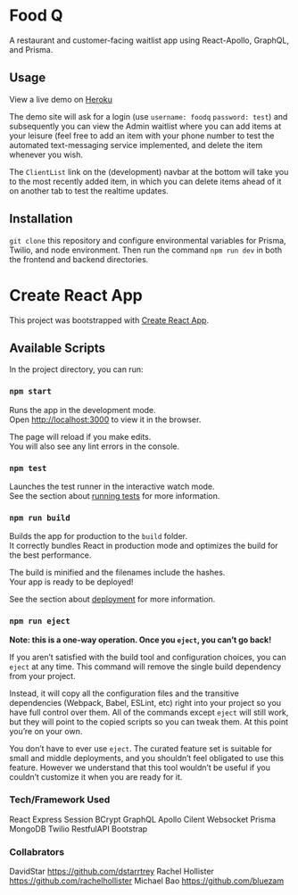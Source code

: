 # Food Q
A restaurant and customer-facing waitlist app using React-Apollo, GraphQL, and Prisma.

## Usage
View a live demo on [Heroku](https://foodq-react-prod.herokuapp.com/AdminList)
  
The demo site will ask for a login (use `username: foodq` `password: test`) and subsequently you can view the Admin waitlist where you can add items at your leisure (feel free to add an item with your phone number to test the automated text-messaging service implemented, and delete the item whenever you wish.

The `ClientList` link on the (development) navbar at the bottom will take you to the most recently added item, in which you can delete items ahead of it on another tab to test the realtime updates.

## Installation
`git clone` this repository and configure environmental variables for Prisma, Twilio, and node environment. Then run the command `npm run dev` in both the frontend and backend directories.


# Create React App
This project was bootstrapped with [Create React App](https://github.com/facebook/create-react-app).

## Available Scripts

In the project directory, you can run:

### `npm start`

Runs the app in the development mode.<br>
Open [http://localhost:3000](http://localhost:3000) to view it in the browser.

The page will reload if you make edits.<br>
You will also see any lint errors in the console.

### `npm test`

Launches the test runner in the interactive watch mode.<br>
See the section about [running tests](https://facebook.github.io/create-react-app/docs/running-tests) for more information.

### `npm run build`

Builds the app for production to the `build` folder.<br>
It correctly bundles React in production mode and optimizes the build for the best performance.

The build is minified and the filenames include the hashes.<br>
Your app is ready to be deployed!

See the section about [deployment](https://facebook.github.io/create-react-app/docs/deployment) for more information.

### `npm run eject`

**Note: this is a one-way operation. Once you `eject`, you can’t go back!**

If you aren’t satisfied with the build tool and configuration choices, you can `eject` at any time. This command will remove the single build dependency from your project.

Instead, it will copy all the configuration files and the transitive dependencies (Webpack, Babel, ESLint, etc) right into your project so you have full control over them. All of the commands except `eject` will still work, but they will point to the copied scripts so you can tweak them. At this point you’re on your own.

You don’t have to ever use `eject`. The curated feature set is suitable for small and middle deployments, and you shouldn’t feel obligated to use this feature. However we understand that this tool wouldn’t be useful if you couldn’t customize it when you are ready for it.

### Tech/Framework Used
React
Express Session
BCrypt
GraphQL
Apollo Cilent Websocket
Prisma MongoDB
Twilio
RestfulAPI
Bootstrap

### Collabrators
DavidStar https://github.com/dstarrtrey
Rachel Hollister https://github.com/rachelhollister
Michael Bao https://github.com/bluezam
